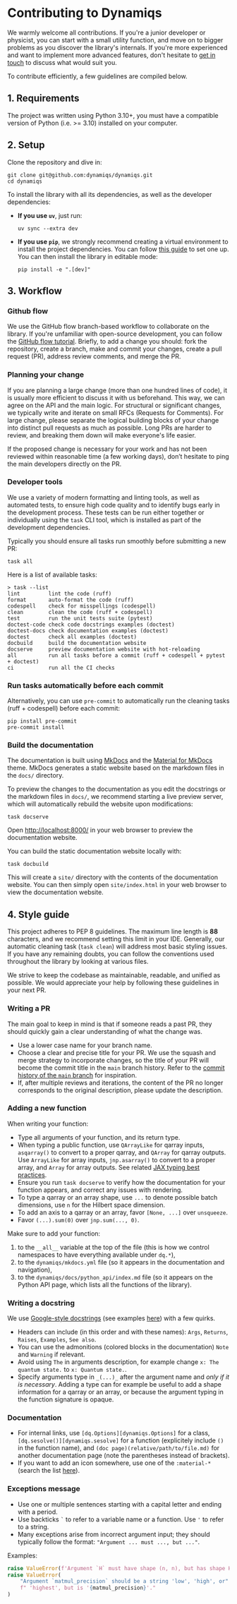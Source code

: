 # Contributing to Dynamiqs

We warmly welcome all contributions. If you're a junior developer or physicist, you can start with a small utility function, and move on to bigger problems as you discover the library's internals. If you're more experienced and want to implement more advanced features, don't hesitate to [get in touch](https://github.com/dynamiqs/dynamiqs#lets-talk) to discuss what would suit you.

To contribute efficiently, a few guidelines are compiled below.

## 1. Requirements

The project was written using Python 3.10+, you must have a compatible version of Python (i.e. >= 3.10) installed on your computer.

## 2. Setup

Clone the repository and dive in:

```shell
git clone git@github.com:dynamiqs/dynamiqs.git
cd dynamiqs
```

To install the library with all its dependencies, as well as the developer dependencies:

- **If you use `uv`**, just run:
  ```shell
  uv sync --extra dev
  ```
- **If you use `pip`**, we strongly recommend creating a virtual environment to install the project dependencies. You can follow [this guide](https://packaging.python.org/en/latest/guides/installing-using-pip-and-virtual-environments/) to set one up. You can then install the library in editable mode:
  ```shell
  pip install -e ".[dev]"
  ```

## 3. Workflow

### Github flow

We use the GitHub flow branch-based workflow to collaborate on the library. If you're unfamiliar with open-source development, you can follow the [GitHub flow tutorial](https://docs.github.com/en/get-started/using-github/github-flow). Briefly, to add a change you should: fork the repository, create a branch, make and commit your changes, create a pull request (PR), address review comments, and merge the PR.

### Planning your change

If you are planning a large change (more than one hundred lines of code), it is usually more efficient to discuss it with us beforehand. This way, we can agree on the API and the main logic. For structural or significant changes, we typically write and iterate on small RFCs (Requests for Comments). For large change, please separate the logical building blocks of your change into distinct pull requests as much as possible. Long PRs are harder to review, and breaking them down will make everyone's life easier.

If the proposed change is necessary for your work and has not been reviewed within reasonable time (a few working days), don’t hesitate to ping the main developers directly on the PR.

### Developer tools

We use a variety of modern formatting and linting tools, as well as automated tests, to ensure high code quality and to identify bugs early in the development process. These tests can be run either together or individually using the `task` CLI tool, which is installed as part of the development dependencies.

Typically you should ensure all tasks run smoothly before submitting a new PR:

```shell
task all
```

Here is a list of available tasks:

```shell
> task --list
lint         lint the code (ruff)
format       auto-format the code (ruff)
codespell    check for misspellings (codespell)
clean        clean the code (ruff + codespell)
test         run the unit tests suite (pytest)
doctest-code check code docstrings examples (doctest)
doctest-docs check documentation examples (doctest)
doctest      check all examples (doctest)
docbuild     build the documentation website
docserve     preview documentation website with hot-reloading
all          run all tasks before a commit (ruff + codespell + pytest + doctest)
ci           run all the CI checks
```

### Run tasks automatically before each commit

Alternatively, you can use `pre-commit` to automatically run the cleaning tasks (ruff + codespell) before each commit:

```shell
pip install pre-commit
pre-commit install
```

### Build the documentation

The documentation is built using [MkDocs](https://www.mkdocs.org/) and the [Material for MkDocs](https://squidfunk.github.io/mkdocs-material/) theme. MkDocs generates a static website based on the markdown files in the `docs/` directory.

To preview the changes to the documentation as you edit the docstrings or the markdown files in `docs/`, we recommend starting a live preview server, which will automatically rebuild the website upon modifications:

```shell
task docserve
```

Open <http://localhost:8000/> in your web browser to preview the documentation website.

You can build the static documentation website locally with:

```shell
task docbuild
```

This will create a `site/` directory with the contents of the documentation website. You can then simply open `site/index.html` in your web browser to view the documentation website.

## 4. Style guide

This project adheres to PEP 8 guidelines. The maximum line length is **88** characters, and we recommend setting this limit in your IDE. Generally, our automatic cleaning task (`task clean`) will address most basic styling issues. If you have any remaining doubts, you can follow the conventions used throughout the library by looking at various files.

We strive to keep the codebase as maintainable, readable, and unified as possible. We would appreciate your help by following these guidelines in your next PR.

### Writing a PR

The main goal to keep in mind is that if someone reads a past PR, they should quickly gain a clear understanding of what the change was.

- Use a lower case name for your branch name.
- Choose a clear and precise title for your PR. We use the squash and merge strategy to incorporate changes, so the title of your PR will become the commit title in the `main` branch history. Refer to the [commit history of the `main` branch](https://github.com/dynamiqs/dynamiqs/commits/main/) for inspiration.
- If, after multiple reviews and iterations, the content of the PR no longer corresponds to the original description, please update the description.

### Adding a new function

When writing your function:

- Type all arguments of your function, and its return type.
- When typing a public function, use `QArrayLike` for qarray inputs, `asqarray()` to convert to a proper qarray, and `QArray` for qarray outputs. Use `ArrayLike` for array inputs, `jnp.asarray()` to convert to a proper array, and `Array` for array outputs. See related [JAX typing best practices](https://jax.readthedocs.io/en/latest/jax.typing.html#jax-typing-best-practices).
- Ensure you run `task docserve` to verify how the documentation for your function appears, and correct any issues with rendering.
- To type a qarray or an array shape, use `...` to denote possible batch dimensions, use `n` for the Hilbert space dimension.
- To add an axis to a qarray or an array, favor `[None, ...]` over `unsqueeze`.
- Favor `(...).sum(0)` over `jnp.sum(..., 0)`.

Make sure to add your function:

1. to the `__all__` variable at the top of the file (this is how we control namespaces to have everything available under `dq.*`),
2. to the `dynamiqs/mkdocs.yml` file (so it appears in the documentation and navigation),
3. to the `dynamiqs/docs/python_api/index.md` file (so it appears on the Python API page, which lists all the functions of the library).

### Writing a docstring

We use [Google-style docstrings](https://google.github.io/styleguide/pyguide.html#s3.8.1-comments-in-doc-strings) (see examples [here](https://sphinxcontrib-napoleon.readthedocs.io/en/latest/example_google.html)) with a few quirks.

- Headers can include (in this order and with these names): `Args`, `Returns`, `Raises`, `Examples`, `See also`.
- You can use the admonitions (colored blocks in the documentation) `Note` and `Warning` if relevant.
- Avoid using `The` in arguments description, for example change `x: The quantum state.` to `x: Quantum state.`.
- Specify arguments type in `_(...)_` after the argument name and _only if it is necessary_. Adding a type can for example be useful to add a shape information for a qarray or an array, or because the argument typing in the function signature is opaque.

### Documentation

- For internal links, use `[dq.Options][dynamiqs.Options]` for a class, `[dq.sesolve()][dynamiqs.sesolve]` for a function (explicitely include `()` in the function name), and `(doc page)(relative/path/to/file.md)` for another documentation page (note the parentheses instead of brackets).
- If you want to add an icon somewhere, use one of the `:material-*` (search the list [here](https://squidfunk.github.io/mkdocs-material/reference/icons-emojis/)).

### Exceptions message

- Use one or multiple sentences starting with a capital letter and ending with a period.
- Use backticks ``` ` ``` to refer to a variable name or a function. Use `'` to refer to a string.
- Many exceptions arise from incorrect argument input; they should typically follow the format: `"Argument ... must ..., but ..."`.

Examples:

```python
raise ValueError(f'Argument `H` must have shape (n, n), but has shape H.shape={H.shape}.')
raise ValueError(
    "Argument `matmul_precision` should be a string 'low', 'high', or"
    f" 'highest', but is '{matmul_precision}'."
)
```
